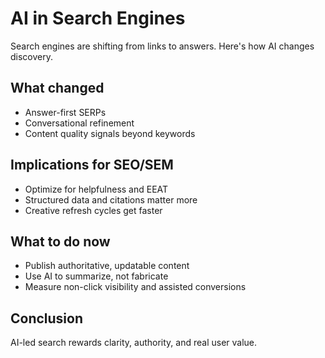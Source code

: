 # AI in Search Engines

Search engines are shifting from links to answers. Here's how AI changes discovery.

## What changed
- Answer-first SERPs
- Conversational refinement
- Content quality signals beyond keywords

## Implications for SEO/SEM
- Optimize for helpfulness and EEAT
- Structured data and citations matter more
- Creative refresh cycles get faster

## What to do now
- Publish authoritative, updatable content
- Use AI to summarize, not fabricate
- Measure non-click visibility and assisted conversions

## Conclusion
AI-led search rewards clarity, authority, and real user value.
